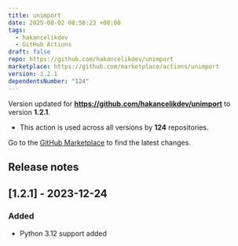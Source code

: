 ```yaml
---
title: unimport
date: 2025-08-02 08:58:23 +00:00
tags:
  - hakancelikdev
  - GitHub Actions
draft: false
repo: https://github.com/hakancelikdev/unimport
marketplace: https://github.com/marketplace/actions/unimport
version: 1.2.1
dependentsNumber: "124"
---
```



Version updated for **https://github.com/hakancelikdev/unimport** to version **1.2.1**.
- This action is used across all versions by **124** repositories.

Go to the [GitHub Marketplace](https://github.com/marketplace/actions/unimport) to find the latest changes.

## Release notes

## [1.2.1] - 2023-12-24

### Added

- Python 3.12 support added
